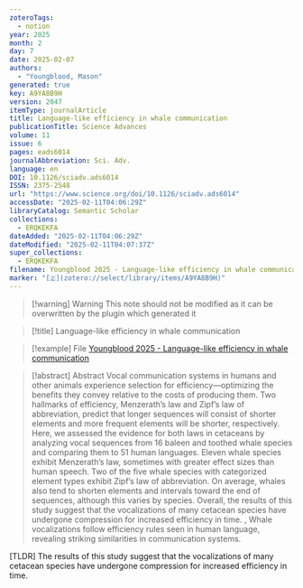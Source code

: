 ```yaml
---
zoteroTags:
  - notion
year: 2025
month: 2
day: 7
date: 2025-02-07
authors:
  - "Youngblood, Mason"
generated: true
key: A9YA8B9H
version: 2047
itemType: journalArticle
title: Language-like efficiency in whale communication
publicationTitle: Science Advances
volume: 11
issue: 6
pages: eads6014
journalAbbreviation: Sci. Adv.
language: en
DOI: 10.1126/sciadv.ads6014
ISSN: 2375-2548
url: "https://www.science.org/doi/10.1126/sciadv.ads6014"
accessDate: "2025-02-11T04:06:29Z"
libraryCatalog: Semantic Scholar
collections:
  - ERQKEKFA
dateAdded: "2025-02-11T04:06:29Z"
dateModified: "2025-02-11T04:07:37Z"
super_collections:
  - ERQKEKFA
filename: Youngblood 2025 - Language-like efficiency in whale communication
marker: "[🇿](zotero://select/library/items/A9YA8B9H)"
---
```


>[!warning] Warning
> This note should not be modified as it can be overwritten by the plugin which generated it

> [!title] Language-like efficiency in whale communication

> [!example] File
> [Youngblood 2025 - Language-like efficiency in whale communication](Youngblood%202025%20-%20Language-like%20efficiency%20in%20whale%20communication.pdf)

> [!abstract] Abstract
> Vocal communication systems in humans and other animals experience selection for efficiency—optimizing the benefits they convey relative to the costs of producing them. Two hallmarks of efficiency, Menzerath’s law and Zipf’s law of abbreviation, predict that longer sequences will consist of shorter elements and more frequent elements will be shorter, respectively. Here, we assessed the evidence for both laws in cetaceans by analyzing vocal sequences from 16 baleen and toothed whale species and comparing them to 51 human languages. Eleven whale species exhibit Menzerath’s law, sometimes with greater effect sizes than human speech. Two of the five whale species with categorized element types exhibit Zipf’s law of abbreviation. On average, whales also tend to shorten elements and intervals toward the end of sequences, although this varies by species. Overall, the results of this study suggest that the vocalizations of many cetacean species have undergone compression for increased efficiency in time.
>           , 
>             Whale vocalizations follow efficiency rules seen in human language, revealing striking similarities in communication systems.

[TLDR] The results of this study suggest that the vocalizations of many cetacean species have undergone compression for increased efficiency in time.


